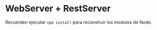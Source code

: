 # WebServer + RestServer
Recuerden ejecutar ```npm install``` para reconstruir los modulos de Node.
